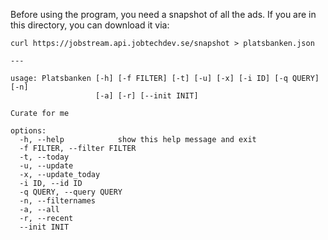 Before using the program, you need a snapshot of all the ads. If you are in this directory, you can download it via:

```
curl https://jobstream.api.jobtechdev.se/snapshot > platsbanken.json

---

usage: Platsbanken [-h] [-f FILTER] [-t] [-u] [-x] [-i ID] [-q QUERY] [-n]
                   [-a] [-r] [--init INIT]

Curate for me

options:
  -h, --help            show this help message and exit
  -f FILTER, --filter FILTER
  -t, --today
  -u, --update
  -x, --update_today
  -i ID, --id ID
  -q QUERY, --query QUERY
  -n, --filternames
  -a, --all
  -r, --recent
  --init INIT

```
